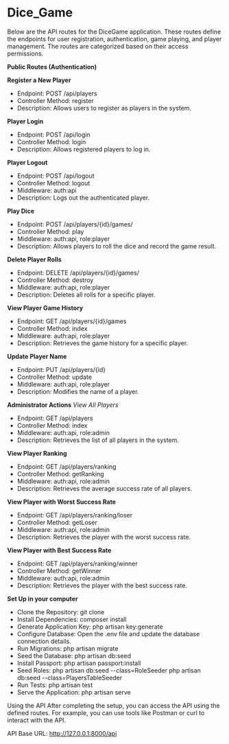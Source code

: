 # Dice_Game
Below are the API routes for the DiceGame application. These routes define the endpoints for user registration, authentication, game playing, and player management. The routes are categorized based on their access permissions.

**Public Routes (Authentication)**

**Register a New Player**
- Endpoint: POST /api/players
- Controller Method: register
- Description: Allows users to register as players in the system.

**Player Login**
- Endpoint: POST /api/login
- Controller Method: login
- Description: Allows registered players to log in.

**Player Logout**
- Endpoint: POST /api/logout
- Controller Method: logout
- Middleware: auth:api
- Description: Logs out the authenticated player.

**Play Dice**
- Endpoint: POST /api/players/{id}/games/
- Controller Method: play
- Middleware: auth:api, role:player
- Description: Allows players to roll the dice and record the game result.

**Delete Player Rolls**
- Endpoint: DELETE /api/players/{id}/games/
- Controller Method: destroy
- Middleware: auth:api, role:player
- Description: Deletes all rolls for a specific player.

**View Player Game History**
- Endpoint: GET /api/players/{id}/games
- Controller Method: index
- Middleware: auth:api, role:player
- Description: Retrieves the game history for a specific player.

**Update Player Name**
- Endpoint: PUT /api/players/{id}
- Controller Method: update
- Middleware: auth:api, role:player
- Description: Modifies the name of a player.

**Administrator Actions**
*View All Players*
- Endpoint: GET /api/players
- Controller Method: index
- Middleware: auth:api, role:admin
- Description: Retrieves the list of all players in the system.

**View Player Ranking**
- Endpoint: GET /api/players/ranking
- Controller Method: getRanking
- Middleware: auth:api, role:admin
- Description: Retrieves the average success rate of all players.

**View Player with Worst Success Rate**
- Endpoint: GET /api/players/ranking/loser
- Controller Method: getLoser
- Middleware: auth:api, role:admin
- Description: Retrieves the player with the worst success rate.

**View Player with Best Success Rate**
- Endpoint: GET /api/players/ranking/winner
- Controller Method: getWinner
- Middleware: auth:api, role:admin
- Description: Retrieves the player with the best success rate.

**Set Up in your computer**
- Clone the Repository:
git clone <repository-url>
- Install Dependencies:
composer install
- Generate Application Key:
php artisan key:generate
- Configure Database: Open the .env file and update the database connection details.
- Run Migrations:
php artisan migrate
- Seed the Database:
php artisan db:seed
- Install Passport:
php artisan passport:install
- Seed Roles:
php artisan db:seed --class=RoleSeeder
php artisan db:seed --class=PlayersTableSeeder
- Run Tests:
php artisan test
- Serve the Application:
php artisan serve

Using the API
After completing the setup, you can access the API using the defined routes. For example, you can use tools like Postman or curl to interact with the API.

API Base URL: http://127.0.0.1:8000/api
